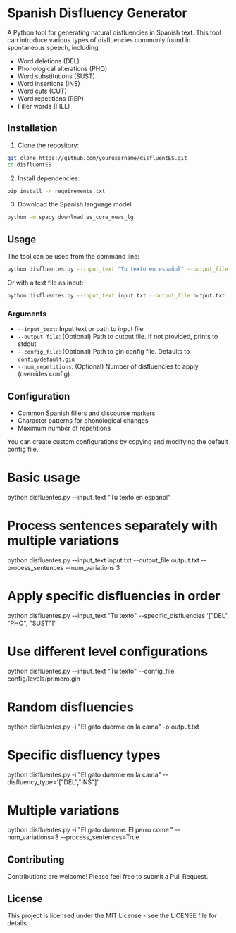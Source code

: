 # Spanish Disfluency Generator

A Python tool for generating natural disfluencies in Spanish text. This tool can introduce various types of disfluencies commonly found in spontaneous speech, including:

- Word deletions (DEL)
- Phonological alterations (PHO)
- Word substitutions (SUST)
- Word insertions (INS)
- Word cuts (CUT)
- Word repetitions (REP)
- Filler words (FILL)

## Installation

1. Clone the repository:
```bash
git clone https://github.com/yourusername/disfluentES.git
cd disfluentES
```

2. Install dependencies:
```bash
pip install -r requirements.txt
```

3. Download the Spanish language model:
```bash
python -m spacy download es_core_news_lg
```

## Usage

The tool can be used from the command line:

```bash
python disfluentes.py --input_text "Tu texto en español" --output_file output.txt --config_file config/default.gin
```

Or with a text file as input:

```bash
python disfluentes.py --input_text input.txt --output_file output.txt
```

### Arguments

- `--input_text`: Input text or path to input file
- `--output_file`: (Optional) Path to output file. If not provided, prints to stdout
- `--config_file`: (Optional) Path to gin config file. Defaults to `config/default.gin`
- `--num_repetitions`: (Optional) Number of disfluencies to apply (overrides config)

## Configuration

- Common Spanish fillers and discourse markers
- Character patterns for phonological changes
- Maximum number of repetitions

You can create custom configurations by copying and modifying the default config file.

# Basic usage
python disfluentes.py --input_text "Tu texto en español"

# Process sentences separately with multiple variations
python disfluentes.py --input_text input.txt --output_file output.txt --process_sentences --num_variations 3

# Apply specific disfluencies in order
python disfluentes.py --input_text "Tu texto" --specific_disfluencies '["DEL", "PHO", "SUST"]'

# Use different level configurations
python disfluentes.py --input_text "Tu texto" --config_file config/levels/primero.gin

# Random disfluencies
python disfluentes.py -i "El gato duerme en la cama" -o output.txt

# Specific disfluency types
python disfluentes.py -i "El gato duerme en la cama" --disfluency_type='["DEL","INS"]'

# Multiple variations
python disfluentes.py -i "El gato duerme. El perro come." --num_variations=3 --process_sentences=True


## Contributing

Contributions are welcome! Please feel free to submit a Pull Request.

## License

This project is licensed under the MIT License - see the LICENSE file for details.
